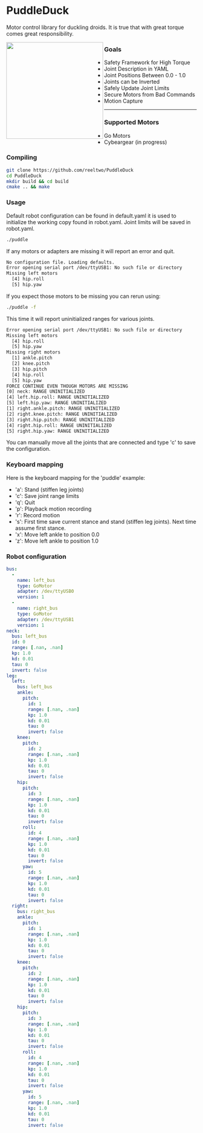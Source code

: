# PuddleDuck
Motor control library for duckling droids. It is true that with great torque comes great responsibility.

<img align="left" width="256" height="256" src="https://github.com/reeltwo/PuddleDuck/assets/16616950/ae5ef098-fab6-44e4-a5b8-ee2fc14e3487">

### Goals ###

- Safety Framework for High Torque
- Joint Description in YAML
- Joint Positions Between 0.0 - 1.0
- Joints can be Inverted
- Safely Update Joint Limits
- Secure Motors from Bad Commands
- Motion Capture
---
### Supported Motors ###

- Go Motors
- Cybeargear (in progress)

### Compiling

```bash
git clone https://github.com/reeltwo/PuddleDuck
cd PuddleDuck
mkdir build && cd build
cmake .. && make
```

### Usage

Default robot configuration can be found in default.yaml it is used to initialize the working copy found in robot.yaml. Joint limits will be saved in robot.yaml.

```bash
./puddle
```

If any motors or adapters are missing it will report an error and quit.

```bash
No configuration file. Loading defaults.
Error opening serial port /dev/ttyUSB1: No such file or directory
Missing left motors
  [4] hip.roll
  [5] hip.yaw
```

If you expect those motors to be missing you can rerun using:

```bash
./puddle -f
```

This time it will report uninitialized ranges for various joints.

```bash
Error opening serial port /dev/ttyUSB1: No such file or directory
Missing left motors
  [4] hip.roll
  [5] hip.yaw
Missing right motors
  [1] ankle.pitch
  [2] knee.pitch
  [3] hip.pitch
  [4] hip.roll
  [5] hip.yaw
FORCE CONTINUE EVEN THOUGH MOTORS ARE MISSING
[0] neck: RANGE UNINITIALIZED
[4] left.hip.roll: RANGE UNINITIALIZED
[5] left.hip.yaw: RANGE UNINITIALIZED
[1] right.ankle.pitch: RANGE UNINITIALIZED
[2] right.knee.pitch: RANGE UNINITIALIZED
[3] right.hip.pitch: RANGE UNINITIALIZED
[4] right.hip.roll: RANGE UNINITIALIZED
[5] right.hip.yaw: RANGE UNINITIALIZED
```

You can manually move all the joints that are connected and type 'c' to save the configuration.

### Keyboard mapping

Here is the keyboard mapping for the 'puddle' example:

- 'a': Stand (stiffen leg joints)
- 'c': Save joint range limits
- 'q': Quit
- 'p': Playback motion recording
- 'r': Record motion
- 's': First time save current stance and stand (stiffen leg joints). Next time assume first stance.
- 'x': Move left ankle to position 0.0
- 'z': Move left ankle to position 1.0

### Robot configuration

```yaml
bus:
  -
    name: left_bus
    type: GoMotor
    adapter: /dev/ttyUSB0
    version: 1
  -
    name: right_bus
    type: GoMotor
    adapter: /dev/ttyUSB1
    version: 1
neck:
  bus: left_bus
  id: 0
  range: [.nan, .nan]
  kp: 1.0
  kd: 0.01
  tau: 0
  invert: false
leg:
  left:
    bus: left_bus
    ankle:
      pitch:
        id: 1
        range: [.nan, .nan]
        kp: 1.0
        kd: 0.01
        tau: 0
        invert: false
    knee:
      pitch:
        id: 2
        range: [.nan, .nan]
        kp: 1.0
        kd: 0.01
        tau: 0
        invert: false
    hip:
      pitch:
        id: 3
        range: [.nan, .nan]
        kp: 1.0
        kd: 0.01
        tau: 0
        invert: false
      roll:
        id: 4
        range: [.nan, .nan]
        kp: 1.0
        kd: 0.01
        tau: 0
        invert: false
      yaw:
        id: 5
        range: [.nan, .nan]
        kp: 1.0
        kd: 0.01
        tau: 0
        invert: false
  right:
    bus: right_bus
    ankle:
      pitch:
        id: 1
        range: [.nan, .nan]
        kp: 1.0
        kd: 0.01
        tau: 0
        invert: false
    knee:
      pitch:
        id: 2
        range: [.nan, .nan]
        kp: 1.0
        kd: 0.01
        tau: 0
        invert: false
    hip:
      pitch:
        id: 3
        range: [.nan, .nan]
        kp: 1.0
        kd: 0.01
        tau: 0
        invert: false
      roll:
        id: 4
        range: [.nan, .nan]
        kp: 1.0
        kd: 0.01
        tau: 0
        invert: false
      yaw:
        id: 5
        range: [.nan, .nan]
        kp: 1.0
        kd: 0.01
        tau: 0
        invert: false
```
